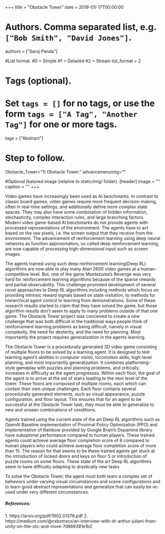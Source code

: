 +++
title = "Obstacle Tower" 
date = 2019-05-17T00:00:00

# Authors. Comma separated list, e.g. `["Bob Smith", "David Jones"]`.
authors = ["Saroj Panda"]

#List format.
#0 = Simple
#1 = Detailed
#2 = Stream
list_format = 2

# Tags (optional).
#   Set `tags = []` for no tags, or use the form `tags = ["A Tag", "Another Tag"]` for one or more tags.
tags = ["Abstract"]

# Step to follow.
Obstacle_Tower="1) Obstacle Tower."
advancemenuimg=""


#Optional featured image (relative to static/img/ folder).
[header] 
image = "" 
caption = "" 
+++

Video games have increasingly been used as AI benchmarks. In contrast to classic board games, video games require more frequent decision making, often in real-time settings, and additionally define more complex state spaces. They may also have some combination of hidden information, stochasticity, complex interaction rules, and large branching factors. Modern video game-based AI benchmarks do not provide agents with processed representations of the environment. The agents have to act based on the raw pixels, i.e. the screen output that they receive from the environment. The advancement of reinforcement learning using deep neural networks as function approximators, so called deep reinforcement learning, are now capable of processing high-dimensional input such as screen images. 

The agents trained using such deep reinforcement learning(Deep RL) algorithms are now able to play many Atari 2600 video games at a human-competitive level.  But, one of the game Montezuma’s Revenge was very hard for reinforcement learning algorithms because of the sparse rewards and partial observability. This challenge promoted development of several novel approaches to Deep RL algorithms including methods which focus on providing intrinsic reward signals based on state visitation, to methods for hierarchical agent control to learning from demonstrations. Some of these research results started to claim that they have solved the game, but those algorithm results don’t seem to apply to many problems outside of that one game. The Obstacle Tower project was conceived to create a new challenge that was both difficult in the traditional ways people think of reinforcement learning problems as being difficult, namely in visual complexity, the need for dexterity, and the need for planning. Most importantly the project requires generalization in the agents learning. 

The Obstacle Tower is a procedurally generated 3D video game consisting of multiple floors to be solved by a learning agent. It is designed to test learning agent’s abilities in computer vision, locomotion skills, high-level planning, and most importantly generalization. It combines platforming-style gameplay with puzzles and planning problems, and critically, increases in difficulty as the agent progresses. Within each floor, the goal of the agent is to arrive at the set of stairs leading to the next level of the tower. These floors are composed of multiple rooms, each which can contain their own unique challenges. Each floor contains several procedurally generated elements, such as visual appearance, puzzle configuration, and floor layout. This ensures that for an agent to be successful at the Obstacle Tower task, they must be able to generalize to new and unseen combinations of conditions.

Agents trained using the current state of the art Deep RL algorithms such as OpenAI Baseline implementation of Proximal Policy Optimization (PPO) and implementation of Rainbow provided by Google Brain’s Dopamine library have suboptimal performance compared to human players. These trained agents could achieve average floor completion score of 6 compared to human players who could achieve average floor completion score of more than 15. The reason for that seems to be these trained agents get stuck at the introduction of locked doors and keys on floor 5 or introduction of puzzle rooms on some floors. These state of the art Deep RL algorithms seem to have difficulty adapting to drastically new tasks.
    
To solve the Obstacle Tower, the agent must both learn a complex set of behaviors under varying visual circumstances and scene configurations and to learn good abstract representations and generalize that can easily be re-used under very different circumstances.

<h5> References: </h5>
1.	https://arxiv.org/pdf/1902.01378.pdf
2.	https://medium.com/@cxbxmxcx/an-interview-with-dr-arthur-juliani-from-unity-on-the-otc-and-more-7d866381e1b2

